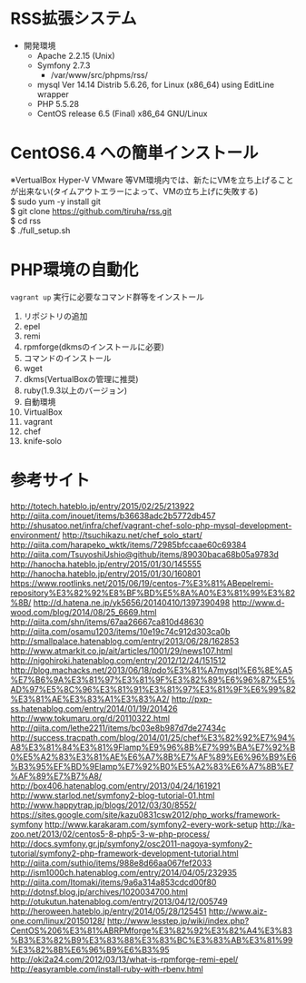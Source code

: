 # RSS拡張システム
* 開発環境  
  * Apache 2.2.15 (Unix)  
  * Symfony 2.7.3  
    * /var/www/src/phpms/rss/  
  * mysql  Ver 14.14 Distrib 5.6.26, for Linux (x86_64) using  EditLine wrapper  
  * PHP 5.5.28  
  * CentOS release 6.5 (Final) x86_64 GNU/Linux  

# CentOS6.4 への簡単インストール  
※VertualBox Hyper-V VMware 等VM環境内では、新たにVMを立ち上げることが出来ない(タイムアウトエラーによって、VMの立ち上げに失敗する)  
$ sudo yum -y install git  
$ git clone https://github.com/tiruha/rss.git  
$ cd rss  
$ ./full_setup.sh  

# PHP環境の自動化  
`vagrant up` 実行に必要なコマンド群等をインストール  

1. リポジトリの追加  
  1. epel  
  2. remi  
  3. rpmforge(dkmsのインストールに必要)  
1. コマンドのインストール  
  1. wget
  2. dkms(VertualBoxの管理に推奨)  
  3. ruby(1.9.3以上のバージョン)
1. 自動環境  
  1. VirtualBox  
  2. vagrant  
  3. chef  
  4. knife-solo  

# 参考サイト  
http://totech.hateblo.jp/entry/2015/02/25/213922
http://qiita.com/inouet/items/b36638adc2b5772db457
http://shusatoo.net/infra/chef/vagrant-chef-solo-php-mysql-development-environment/
http://tsuchikazu.net/chef_solo_start/
http://qiita.com/harapeko_wktk/items/72985bfccaae60c69384
http://qiita.com/TsuyoshiUshio@github/items/89030baca68b05a9783d
http://hanocha.hateblo.jp/entry/2015/01/30/145555
http://hanocha.hateblo.jp/entry/2015/01/30/160801
https://www.rootlinks.net/2015/06/19/centos-7%E3%81%ABepelremi-repository%E3%82%92%E8%BF%BD%E5%8A%A0%E3%81%99%E3%82%8B/
http://d.hatena.ne.jp/yk5656/20140410/1397390498
http://www.d-wood.com/blog/2014/08/25_6669.html
http://qiita.com/shn/items/67aa26667ca810d48630
http://qiita.com/osamu1203/items/10e19c74c912d303ca0b
http://smallpalace.hatenablog.com/entry/2013/06/28/162853
http://www.atmarkit.co.jp/ait/articles/1001/29/news107.html
http://nigohiroki.hatenablog.com/entry/2012/12/24/151512
http://blog.machacks.net/2013/06/18/pdo%E3%81%A7mysql%E6%8E%A5%E7%B6%9A%E3%81%97%E3%81%9F%E3%82%89%E6%96%87%E5%AD%97%E5%8C%96%E3%81%91%E3%81%97%E3%81%9F%E6%99%82%E3%81%AE%E3%83%A1%E3%83%A2/
http://pxp-ss.hatenablog.com/entry/2014/01/19/201426
http://www.tokumaru.org/d/20110322.html
http://qiita.com/lethe2211/items/bc03e8b987d7de27434c
http://success.tracpath.com/blog/2014/01/25/chef%E3%82%92%E7%94%A8%E3%81%84%E3%81%9Flamp%E9%96%8B%E7%99%BA%E7%92%B0%E5%A2%83%E3%81%AE%E6%A7%8B%E7%AF%89%E6%96%B9%E6%B3%95%EF%BD%9Elamp%E7%92%B0%E5%A2%83%E6%A7%8B%E7%AF%89%E7%B7%A8/
http://box406.hatenablog.com/entry/2013/04/24/161921
http://www.starlod.net/symfony2-blog-tutorial-01.html
http://www.happytrap.jp/blogs/2012/03/30/8552/
https://sites.google.com/site/kazu0831csw2012/php_works/framework-symfony
http://www.karakaram.com/symfony2-every-work-setup
http://ka-zoo.net/2013/02/centos5-8-php5-3-w-php-process/
http://docs.symfony.gr.jp/symfony2/osc2011-nagoya-symfony2-tutorial/symfony2-php-framework-development-tutorial.html
http://qiita.com/suthio/items/988e8d66aa067fef2033
http://ism1000ch.hatenablog.com/entry/2014/04/05/232935
http://qiita.com/Itomaki/items/9a6a314a853cdcd00f80
http://dotnsf.blog.jp/archives/1020034700.html
http://otukutun.hatenablog.com/entry/2013/04/12/005749
http://heroween.hateblo.jp/entry/2014/05/28/125451
http://www.aiz-one.com/linux/20150128/
http://www.lesstep.jp/wiki/index.php?CentOS%206%E3%81%ABRPMforge%E3%82%92%E3%82%A4%E3%83%B3%E3%82%B9%E3%83%88%E3%83%BC%E3%83%AB%E3%81%99%E3%82%8B%E6%96%B9%E6%B3%95
http://oki2a24.com/2012/03/13/what-is-rpmforge-remi-epel/
http://easyramble.com/install-ruby-with-rbenv.html

